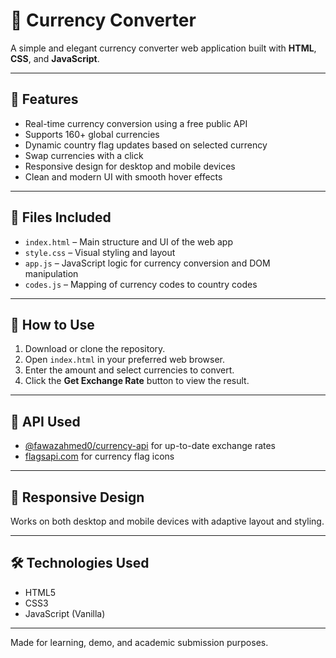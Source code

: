 # 💱 Currency Converter

A simple and elegant currency converter web application built with **HTML**, **CSS**, and **JavaScript**.

---

## 🌟 Features

- Real-time currency conversion using a free public API
- Supports 160+ global currencies
- Dynamic country flag updates based on selected currency
- Swap currencies with a click
- Responsive design for desktop and mobile devices
- Clean and modern UI with smooth hover effects

---

## 📁 Files Included

- `index.html` – Main structure and UI of the web app
- `style.css` – Visual styling and layout
- `app.js` – JavaScript logic for currency conversion and DOM manipulation
- `codes.js` – Mapping of currency codes to country codes

---

## 🚀 How to Use

1. Download or clone the repository.
2. Open `index.html` in your preferred web browser.
3. Enter the amount and select currencies to convert.
4. Click the **Get Exchange Rate** button to view the result.

---

## 🔗 API Used

- [@fawazahmed0/currency-api](https://github.com/fawazahmed0/currency-api) for up-to-date exchange rates
- [flagsapi.com](https://flagsapi.com/) for currency flag icons

---

## 📱 Responsive Design

Works on both desktop and mobile devices with adaptive layout and styling.

---

## 🛠️ Technologies Used

- HTML5
- CSS3
- JavaScript (Vanilla)

---

Made for learning, demo, and academic submission purposes.
